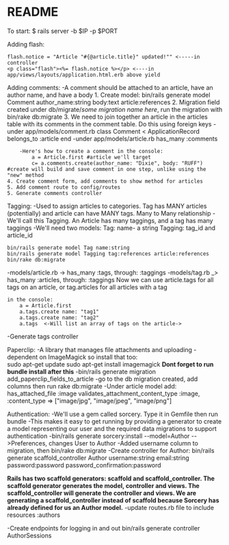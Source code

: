# README

To start:  $ rails server -b $IP -p $PORT

Adding flash:

    flash.notice = "Article "#{@article.title}" updated!"" <-----in controller
    <p class="flash"><%= flash.notice %></p> <----in app/views/layouts/application.html.erb above yield
    
    
Adding comments:
    -A comment should be attached to an article, have an author name, and have a body
    1. Create model: bin/rails generate model Comment author_name:string body:text article:references
    2. Migration field created under db/migrate/_some migration name here_, run the migration with bin/rake db:migrate
    3. We need to join together an article in the articles table with its comments in the comment table. Do this using foreign keys
        -under app/models/comment.rb
            class Comment < ApplicationRecord
                belongs_to :article
            end
        -under app/models/article.rb
                has_many :comments
        
        -Here's how to create a comment in the console:
            a = Article.first #article we'll target
            c= a.comments.create(author_name: "Dixie", body: "RUFF") #create will build and save comment in one step, unlike using the "new" method
    4. Create comment form, add comments to show method for articles
    5. Add comment route to config/routes
    5. Generate comments controller
    
Tagging:
-Used to assign articles to categories. Tag has MANY articles (potentially) and article can have MANY tags. Many to Many relationship
-We'll call this Tagging. An Article has many taggings, and a tag has many taggings
-We'll need two models:
    Tag: name- a string
    Tagging: tag_id and article_id
    
    bin/rails generate model Tag name:string
    bin/rails generate model Tagging tag:references article:references
    bin/rake db:migrate
-models/article.rb      -> has_many :tags, through: :taggings
-models/tag.rb          _> has_many :articles, through:  :taggings
    Now we can use article.tags for all tags on an article, or tag.articles for all articles with a tag
    
    in the console:
        a = Article.first
        a.tags.create name: "tag1"
        a.tags.create name: "tag2"
        a.tags  <-Will list an array of tags on the article->
-Generate tags controller

Paperclip:
-A library that manages file attachments and uploading
-dependent on ImageMagick so install that too:  
        sudo apt-get update 
        sudo apt-get install imagemagick
        **Dont forget to run bundle install after this**
-bin/rails generate migration add_paperclip_fields_to_article
-go to the db migration created, add columns then run rake db:migrate
-Under article model add: has_attached_file :image
validates_attachment_content_type :image, :content_type => ["image/jpg", "image/jpeg", "image/png"]


Authentication:
-We'll use a gem called sorcery. Type it in Gemfile then run bundle
-This makes it easy to get running by providing a generator to create a model representing our user and the required data migrations to support authentication
-bin/rails generate sorcery:install --model=Author -->Preferences, changes User to Author
-Added username column to migration, then bin/rake db:migrate
-Create controller for Author: bin/rails generate scaffold_controller Author username:string email:string password:password password_confirmation:password

**Rails has two scaffold generators: scaffold and scaffold_controller. The scaffold generator generates the model, 
controller and views. The scaffold_controller will generate the controller and views. We are generating a 
scaffold_controller instead of scaffold because Sorcery has already defined for us an Author model.**
-update routes.rb file to include resources :authors

-Create endpoints for logging in and out bin/rails generate controller AuthorSessions
